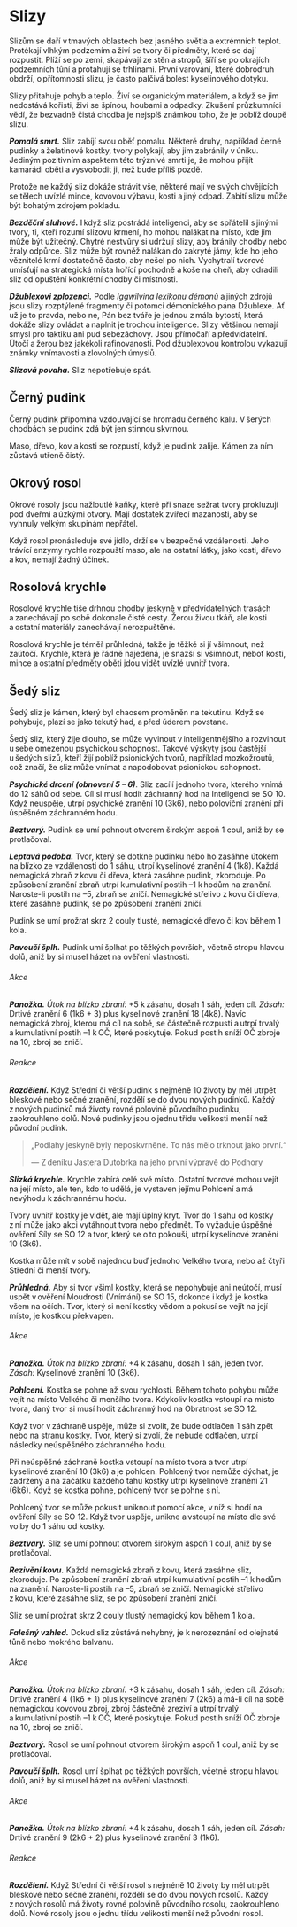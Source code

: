 # Slizy
  
Slizům se daří v tmavých oblastech bez jasného světla a extrémních teplot. Protékají vlhkým podzemím a živí se tvory či předměty, které se dají rozpustit. Plíží se po zemi, skapávají ze stěn a stropů, šíří se po okrajích podzemních tůní a protahují se trhlinami. První varování, které dobrodruh obdrží, o přítomnosti slizu, je často palčivá bolest kyselinového dotyku.
  
Slizy přitahuje pohyb a teplo. Živí se organickým materiálem, a když se jim nedostává kořisti, živí se špínou, houbami a odpadky. Zkušení průzkumníci vědí, že bezvadně čistá chodba je nejspíš známkou toho, že je poblíž doupě slizu.
  
***Pomalá smrt.*** Sliz zabíjí svou oběť pomalu. Některé druhy, například černé pudinky a želatinové kostky, tvory polykají, aby jim zabránily v úniku. Jediným pozitivním aspektem této trýznivé smrti je, že mohou přijít kamarádi oběti a vysvobodit ji, než bude příliš pozdě.
  
Protože ne každý sliz dokáže strávit vše, některé mají ve svých chvějících se tělech uvízlé mince, kovovou výbavu, kosti a jiný odpad. Zabití slizu může být bohatým zdrojem pokladu.
  
***Bezděční sluhové.*** I když sliz postrádá inteligenci, aby se spřátelil s jinými tvory, ti, kteří rozumí slizovu krmení, ho mohou nalákat na místo, kde jim může být užitečný. Chytré nestvůry si udržují slizy, aby bránily chodby nebo žraly odpůrce. Sliz může být rovněž nalákán do zakryté jámy, kde ho jeho věznitelé krmí dostatečně často, aby nešel po nich. Vychytralí tvorové umísťují na strategická místa hořící pochodně a koše na oheň, aby odradili sliz od opuštění konkrétní chodby či místnosti.
  
***Džublexovi zplozenci.*** Podle *Iggwilvina lexikonu démonů* a jiných zdrojů jsou slizy rozptýlené fragmenty či potomci démonického pána Džublexe. Ať už je to pravda, nebo ne, Pán bez tváře je jednou z mála bytostí, která dokáže slizy ovládat a naplnit je trochou inteligence. Slizy většinou nemají smysl pro taktiku ani pud sebezáchovy. Jsou přímočaří a předvídatelní. Útočí a žerou bez jakékoli rafinovanosti. Pod džublexovou kontrolou vykazují známky vnímavosti a zlovolných úmyslů.
  
***Slizová povaha.*** Sliz nepotřebuje spát.

## Černý pudink
  
Černý pudink připomíná vzdouvající se hromadu černého kalu. V šerých chodbách se pudink zdá být jen stinnou skvrnou.
  
Maso, dřevo, kov a kosti se rozpustí, když je pudink zalije. Kámen za ním zůstává utřeně čistý.
  
## Okrový rosol
  
Okrové rosoly jsou nažloutlé kaňky, které při snaze sežrat tvory prokluzují pod dveřmi a úzkými otvory. Mají dostatek zvířecí mazanosti, aby se vyhnuly velkým skupinám nepřátel.
  
Když rosol pronásleduje své jídlo, drží se v bezpečné vzdálenosti. Jeho trávící enzymy rychle rozpouští maso, ale na ostatní látky, jako kosti, dřevo a kov, nemají žádný účinek.
  
## Rosolová krychle
  
Rosolové krychle tiše drhnou chodby jeskyně v předvídatelných trasách a zanechávají po sobě dokonale čisté cesty. Žerou živou tkáň, ale kosti a ostatní materiály zanechávají nerozpuštěné.
  
Rosolová krychle je téměř průhledná, takže je těžké si jí všimnout, než zaútočí. Krychle, která je řádně najedená, je snazší si všimnout, neboť kosti, mince a ostatní předměty oběti jdou vidět uvízlé uvnitř tvora.
  
## Šedý sliz
  
Šedý sliz je kámen, který byl chaosem proměněn na tekutinu. Když se pohybuje, plazí se jako tekutý had, a před úderem povstane.

<Card header="Varianta: Psychický šedý sliz">
  
Šedý sliz, který žije dlouho, se může vyvinout v inteligentnějšího a rozvinout u sebe omezenou psychickou schopnost. Takové výskyty jsou častější u šedých slizů, kteří žijí poblíž psionických tvorů, například mozkožroutů, což značí, že sliz může vnímat a napodobovat psionickou schopnost.
  
***Psychické drcení (obnovení 5 – 6)***. Sliz zacílí jednoho tvora, kterého vnímá do 12 sáhů od sebe. Cíl si musí hodit záchranný hod na Inteligenci se SO 10. Když neuspěje, utrpí psychické zranění 10 (3k6), nebo poloviční zranění při úspěšném záchranném hodu.
  
</Card>  

<Monster 
    title="Černý pudink"
    subtitle="Velký sliz, bez přesvědčení￼"
    armor-class="7"
    hit-points="85 (10k10 + 30)"
    speed="4 sáhy, šplhání 4 sáhy"
    str="16 (+3)"
    dex="5 (-3)"
    con="16 (+3)"
    int="1 (-5)"
    wis="6 (-2)"
    cha="1 (-5)"
    saving-throws=""
    skills=""
    damage-vulnerabilities=""
    damage-resistances="blesková, chladná, kyselinová, sečná"
    damage-immunities=""
    condition-immunities="hluchý, ležící, slepý, únava, vystrašený, zmámený"
    senses="mimozrakové vnímání 12 sáhů (mimo tento okruh je slepý), pasivní Vnímání 8"
    languages="—"
    challenge="4 (1 100 ZK)"
    >

***Beztvarý.*** Pudink se umí pohnout otvorem širokým aspoň 1 coul, aniž by se protlačoval.
  
***Leptavá podoba.*** Tvor, který se dotkne pudinku nebo ho zasáhne útokem na blízko ze vzdálenosti do 1 sáhu, utrpí kyselinové zranění 4 (1k8). Každá nemagická zbraň z kovu či dřeva, která zasáhne pudink, zkoroduje. Po způsobení zranění zbraň utrpí kumulativní postih –1 k hodům na zranění. Naroste-li postih na –5, zbraň se zničí. Nemagické střelivo z kovu či dřeva, které zasáhne pudink, se po způsobení zranění zničí.
  
Pudink se umí prožrat skrz 2 couly tlusté, nemagické dřevo či kov během 1 kola.
  
***Pavoučí šplh.*** Pudink umí šplhat po těžkých površích, včetně stropu hlavou dolů, aniž by si musel házet na ověření vlastnosti.
  
###### Akce
  
***Panožka.*** *Útok na blízko zbraní:* +5 k zásahu, dosah 1 sáh, jeden cíl. *Zásah:* Drtivé zranění 6 (1k6 + 3) plus kyselinové zranění 18 (4k8). Navíc nemagická zbroj, kterou má cíl na sobě, se částečně rozpustí a utrpí trvalý a kumulativní postih –1 k OČ, které poskytuje. Pokud postih sníží OČ zbroje na 10, zbroj se zničí.
  
###### Reakce
  
***Rozdělení.*** Když Střední či větší pudink s nejméně 10 životy by měl utrpět bleskové nebo sečné zranění, rozdělí se do dvou nových pudinků. Každý z nových pudinků má životy rovné polovině původního pudinku, zaokrouhleno dolů. Nové pudinky jsou o jednu třídu velikosti menší než původní pudink.

</Monster>
  
> „Podlahy jeskyně byly neposkvrněné. To nás mělo trknout jako první.“
>  
> — Z deníku Jastera Dutobrka na jeho první výpravě do Podhory

<Monster 
    title="Rosolová krychle"
    subtitle="Velký sliz, bez přesvědčení￼"
    armor-class="6"
    hit-points="84 (8k10 + 40)"
    speed="3 sáhy"
    str="14 (+2)"
    dex="3 (-4)"
    con="20 (+5)"
    int="1 (-5)"
    wis="6 (-2)"
    cha="1 (-5)"
    saving-throws=""
    skills=""
    damage-vulnerabilities=""
    damage-resistances=""
    damage-immunities=""
    condition-immunities="hluchá, ležící, slepá, únava, vystrašená, zmámená"
    senses="mimozrakové vnímání 12 sáhů (mimo tento okruh je slepá), pasivní Vnímání 8"
    languages="—"
    challenge="2 (450 ZK)"
    >

***Slizká krychle.*** Krychle zabírá celé své místo. Ostatní tvorové mohou vejít na její místo, ale ten, kdo to udělá, je vystaven jejímu Pohlcení a má nevýhodu k záchrannému hodu.
  
Tvory uvnitř kostky je vidět, ale mají úplný kryt. Tvor do 1 sáhu od kostky z ní může jako akci vytáhnout tvora nebo předmět. To vyžaduje úspěšné ověření Síly se SO 12 a tvor, který se o to pokouší, utrpí kyselinové zranění 10 (3k6).
  
Kostka může mít v sobě najednou buď jednoho Velkého tvora, nebo až čtyři Střední či menší tvory.
  
***Průhledná.*** Aby si tvor všiml kostky, která se nepohybuje ani neútočí, musí uspět v ověření Moudrosti (Vnímání) se SO 15, dokonce i když je kostka všem na očích. Tvor, který si není kostky vědom a pokusí se vejít na její místo, je kostkou překvapen.
  
###### Akce
  
***Panožka.*** *Útok na blízko zbraní:* +4 k zásahu, dosah 1 sáh, jeden tvor. *Zásah:* Kyselinové zranění 10 (3k6).
  
***Pohlcení.*** Kostka se pohne až svou rychlostí. Během tohoto pohybu může vejít na místo Velkého či menšího tvora. Kdykoliv kostka vstoupí na místo tvora, daný tvor si musí hodit záchranný hod na Obratnost se SO 12.
  
Když tvor v záchraně uspěje, může si zvolit, že bude odtlačen 1 sáh zpět nebo na stranu kostky. Tvor, který si zvolí, že nebude odtlačen, utrpí následky neúspěšného záchranného hodu.
  
Při neúspěšné záchraně kostka vstoupí na místo tvora a tvor utrpí kyselinové zranění 10 (3k6) a je pohlcen. Pohlcený tvor nemůže dýchat, je zadržený a na začátku každého tahu kostky utrpí kyselinové zranění 21 (6k6). Když se kostka pohne, pohlcený tvor se pohne s ní.
  
Pohlcený tvor se může pokusit uniknout pomocí akce, v níž si hodí na ověření Síly se SO 12. Když tvor uspěje, unikne a vstoupí na místo dle své volby do 1 sáhu od kostky.

</Monster>  

<Monster 
    title="Šedý sliz"
    subtitle="Střední sliz, bez přesvědčení￼"
    armor-class="8"
    hit-points="22 (3k8 + 9)"
    speed="2 sáhy, šplhání 2 sáhy"
    str="12 (+1)"
    dex="6 (-2)"
    con="16 (+3)"
    int="1 (-5)"
    wis="6 (-2)"
    cha="2 (-4)"
    saving-throws=""
    skills="Nenápadnost +2"
    damage-vulnerabilities=""
    damage-resistances="chladná, kyselinová, ohnivá"
    damage-immunities=""
    condition-immunities="hluchý, ležící, slepý, únava, vystrašený, zmámený"
    senses="vidění ve tmě 12 sáhů (mimo tento okruh je slepý), pasivní Vnímání 8"
    languages="—"
    challenge="1/2 (100 ZK)"
    >

***Beztvarý.*** Sliz se umí pohnout otvorem širokým aspoň 1 coul, aniž by se protlačoval.
  
***Rezivění kovu.*** Každá nemagická zbraň z kovu, která zasáhne sliz, zkoroduje. Po způsobení zranění zbraň utrpí kumulativní postih –1 k hodům na zranění. Naroste-li postih na –5, zbraň se zničí. Nemagické střelivo z kovu, které zasáhne sliz, se po způsobení zranění zničí.
  
Sliz se umí prožrat skrz 2 couly tlustý nemagický kov během 1 kola.
  
***Falešný vzhled.*** Dokud sliz zůstává nehybný, je k nerozeznání od olejnaté tůně nebo mokrého balvanu.
  
###### Akce
  
***Panožka.*** *Útok na blízko zbraní:* +3 k zásahu, dosah 1 sáh, jeden cíl. *Zásah:* Drtivé zranění 4 (1k6 + 1) plus kyselinové zranění 7 (2k6) a má-li cíl na sobě nemagickou kovovou zbroj, zbroj částečně zreziví a utrpí trvalý a kumulativní postih –1 k OČ, které poskytuje. Pokud postih sníží OČ zbroje na 10, zbroj se zničí.
 
</Monster>

<Monster 
    title="Okrový rosol"
    subtitle="Velký sliz, bez přesvědčení￼"
    armor-class="8"
    hit-points="45 (6k10 + 12)"
    speed="2 sáhy, šplhání 2 sáhy"
    str="15 (+2)"
    dex="6 (-2)"
    con="14 (+2)"
    int="2 (-4)"
    wis="6 (-2)"
    cha="1 (-5)"
    saving-throws=""
    skills=""
    damage-vulnerabilities=""
    damage-resistances="kyselinová"
    damage-immunities="blesková, sečná"
    condition-immunities="hluchý, ležící, slepý, únava, vystrašený, zmámený"
    senses="vidění ve tmě 12 sáhů (mimo tento okruh je slepý), pasivní Vnímání 8"
    languages="—"
    challenge="2 (450 ZK)"
    >

***Beztvarý.*** Rosol se umí pohnout otvorem širokým aspoň 1 coul, aniž by se protlačoval.
  
***Pavoučí šplh.*** Rosol umí šplhat po těžkých površích, včetně stropu hlavou dolů, aniž by si musel házet na ověření vlastnosti.
  
###### Akce
  
***Panožka.*** *Útok na blízko zbraní:* +4 k zásahu, dosah 1 sáh, jeden cíl. *Zásah:* Drtivé zranění 9 (2k6 + 2) plus kyselinové zranění 3 (1k6).
  
###### Reakce
  
***Rozdělení.*** Když Střední či větší rosol s nejméně 10 životy by měl utrpět bleskové nebo sečné zranění, rozdělí se do dvou nových rosolů. Každý z nových rosolů má životy rovné polovině původního rosolu, zaokrouhleno dolů. Nové rosoly jsou o jednu třídu velikosti menší než původní rosol.

</Monster>  
